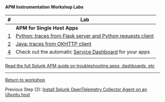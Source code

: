 #### APM Instrumentation Workshop Labs 

| # | Lab |
| - | - |
| | **APM for Single Host Apps** |
| [1](../python) | [Python: traces from Flask server and Python requests client](../python)|
| [2](../java) | [Java: traces from OKHTTP client](../java) |
| [4](../dashboards/servicedashboard.md) | Check out the automatic [Service Dashboard](../dashboards/servicedashboard.md) for your apps |
| |

[Read the full Splunk APM guide on troubleshooting apps, dashboards, etc](https://docs.splunk.com/Observability/apm/apm.html)

-----

[Return to workshop](../README.md)

Previous Step (2): [Install Splunk OpenTelemetry Collector Agent on an Ubuntu host](./2-otelagent.md)
